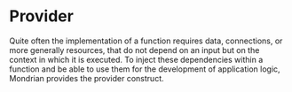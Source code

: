 # Provider

Quite often the implementation of a function requires data, connections, or more generally resources, that do not depend on an input but on the context in which it is executed. To inject these dependencies within a function and be able to use them for the development of application logic, Mondrian provides the provider construct.

